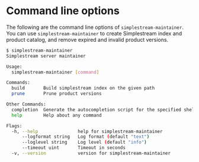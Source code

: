 # Command line options

The following are the command line options of `simplestream-maintainer`.
You can use `simplestream-maintainer` to create Simplestream index and product catalog, and
remove expired and invalid product versions.

```bash
$ simplestream-maintainer
Simplestream server maintainer

Usage:
  simplestream-maintainer [command]

Commands:
  build       Build simplestream index on the given path
  prune       Prune product versions

Other Commands:
  completion  Generate the autocompletion script for the specified shell
  help        Help about any command

Flags:
  -h, --help               help for simplestream-maintainer
      --logformat string   Log format (default "text")
      --loglevel string    Log level (default "info")
      --timeout uint       Timeout in seconds
  -v, --version            version for simplestream-maintainer
```
